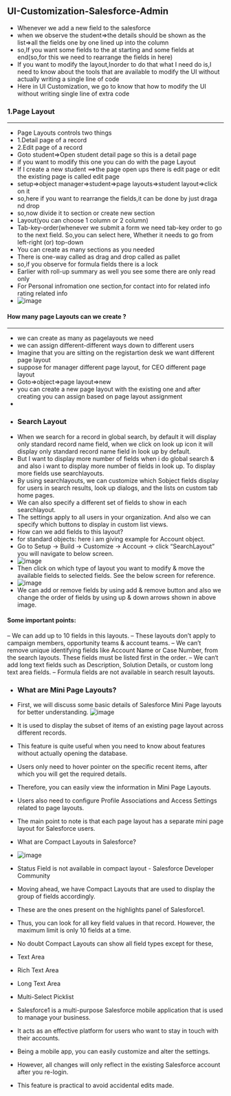 ## UI-Customization-Salesforce-Admin
- Whenever we add a new field to the salesforce
- when we observe the student=>the details should be shown as the list=>all the fields one by one lined up into the column
- so,If you want some fields to the at starting and some fields at end(so,for this we need to rearrange the fields in here)
- If you want to modify the layout,Inorder to do that what I need do is,I need to know about the tools that are available to modify the UI without actually writing a single line of code
- Here in UI Customization, we go to know that how to modify the UI without writing single line of extra code
###  1.Page Layout
---------------------------
- Page Layouts controls two things
- 1.Detail page of a record
- 2.Edit page of a record
- Goto student=>Open student detail page so this is a detail page
- if you want to modify this one you can do with the page Layout
- If I create a new student ==>the page open ups there is edit page or edit the existing page is called edit page
- setup=>object manager=>student=>page layouts=>student layout=>click on it
- so,here if you want to rearrange the fields,it can be done by just draga nd drop
- so,now divide it to section or create new section
- Layout(you can choose 1 column or 2 column)
- Tab-key-order(whenever we submit a form we need tab-key order to go to the next field. So,you can select here, Whether it needs to go from left-right (or) top-down
- You can create as many sections as you needed
- There is one-way called as drag and drop called as pallet
- so,if you observe for formula fields  there is a lock
- Earlier with roll-up summary as well you see some there are only read only
- For Personal infromation one section,for contact into for related info rating related info
- ![image](https://user-images.githubusercontent.com/72751737/227690471-3b6e1633-bfcb-462b-aff4-57c52ee6b4c8.png)

#### How many page Layouts can we create ?
---------------------------------------------------------------------------------
- we can create as many as pagelayouts we need
- we can assign different-different ways down to different users
- Imagine that you are sitting on the registartion desk we want different page layout
- suppose for manager different page layout, for CEO different page layout
- Goto=>object=>page layout=>new 
- you can create a new page layout with the existing one and after creating you can assign based on page layout assignment
- 
- ### Search Layout
- When we search for a record in global search, by default it will display only standard record name field, when we click on look up icon it will display only          standard record name field in look up by default.
- But I want to display more number of fields when i do global search & and also i want to display more number of fields in look up. To display more fields use          searchlayouts.
- By using searchlayouts, we can customize which Sobject fields display for users in search results, look up dialogs, and the lists on custom tab home pages. 
- We can also specify a different set of fields to show in each searchlayout.
-  The settings apply to all users in your organization. And also we can specify which buttons to display in custom list views.
- How can we add fields to this layout?
- for standard objects: here i am giving example for Account object.
- Go to Setup -> Build -> Customize -> Account ->  click “SearchLayout” you will navigate to below screen.
- ![image](https://user-images.githubusercontent.com/72751737/227690408-70d39da9-e0b6-470b-9673-70b53445c70b.png)
- Then click on which type of layout you want to modify & move the available fields to selected fields. See the below screen for reference.
- ![image](https://user-images.githubusercontent.com/72751737/227690438-709392ec-7340-45af-81d4-9dadd7bee771.png)
- We can add or remove fields by using add & remove button and also we change the order of fields by using up & down arrows shown in above image.
#### Some important points:
– We can add up to 10 fields in this layouts.
–  These layouts don’t apply to campaign members, opportunity teams & account teams.
– We can’t remove unique identifying fields like Account Name or Case Number, from the search layouts. These fields must be listed first in the order.
– We can‘t add long text fields such as Description, Solution Details, or custom long text area fields.
– Formula fields are not available in search result layouts.


- ### What are Mini Page Layouts?

- First, we will discuss some basic details of Salesforce Mini Page layouts for better understanding. 
![image](https://user-images.githubusercontent.com/72751737/227691454-d0bbd56d-73dc-4f6f-b94a-bfe268fb74d3.png)

- It is used to display the subset of items of an existing page layout across different records. 
- This feature is quite useful when you need to know about features without actually opening the database. 
- Users only need to hover pointer on the specific recent items, after which you will get the required details. 
- Therefore, you can easily view the information in Mini Page Layouts.

- Users also need to configure Profile Associations and Access Settings related to page layouts.
-  The main point to note is that each page layout has a separate mini page layout for Salesforce users.
- What are Compact Layouts in Salesforce?
- ![image](https://user-images.githubusercontent.com/72751737/227691842-9920a54c-4db9-47cf-ab0b-45277314b0b9.png)

- Status Field is not available in compact layout - Salesforce Developer  Community
- Moving ahead, we have Compact Layouts that are used to display the group of fields accordingly. 
- These are the ones present on the highlights panel of Salesforce1. 
- Thus, you can look for all key field values in that record. However, the maximum limit is only 10 fields at a time.
-  No doubt Compact Layouts can show all field types except for these,

- Text Area
- Rich Text Area
- Long Text Area
- Multi-Select Picklist
- Salesforce1 is a multi-purpose Salesforce mobile application that is used to manage your business. 
- It acts as an effective platform for users who want to stay in touch with their accounts.
- Being a mobile app, you can easily customize and alter the settings.
- However, all changes will only reflect in the existing Salesforce account after you re-login. 
- This feature is practical to avoid accidental edits made.
